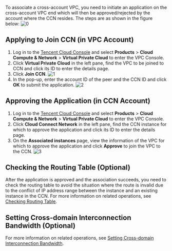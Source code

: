To associate a cross-account VPC, you need to initiate an application on the cross-account VPC end which will then be approved/rejected by the account where the CCN resides. 
The steps are as shown in the figure below:
![0](https://main.qcloudimg.com/raw/c351b9e558517ee4d432f16ef4bd5448.png)
## Applying to Join CCN (in VPC Account)
1. Log in to the [Tencent Cloud Console](https://console.cloud.tencent.com/) and select **Products** > **Cloud Compute & Network** > **Virtual Private Cloud** to enter the VPC Console. 
2. Click **Virtual Private Cloud** in the left pane, find the VPC to be joined to CCN and click its ID to enter the details page. 
3. Click **Join CCN**.
 ![1](https://main.qcloudimg.com/raw/51fc0718b592f123049a94620567f533.png)
4. In the pop-up, enter the account ID of the peer and the CCN ID and click **OK** to submit the application.
 ![2](https://main.qcloudimg.com/raw/0045ac1991be1bb335a1966814d22686.png)

## Approving the Application (in CCN Account)
1. Log in to the [Tencent Cloud Console](https://console.cloud.tencent.com/) and select **Products** > **Cloud Compute & Network** > **Virtual Private Cloud** to enter the VPC Console. 
2. Click **Cloud Connect Network** in the left pane, find the CCN instance for which to approve the application and click its ID to enter the details page. 
3. On the **Associated instances** page, view the information of the VPC for which to approve the application and click **Approve** to join the VPC to the CCN. 
 ![3](https://main.qcloudimg.com/raw/f63b5f1497e372515521e75f3467eb59.png)

## Checking the Routing Table (Optional)
After the application is approved and the association succeeds, you need to check the routing table to avoid the situation where the route is invalid due to the conflict of IP address range between the instance and an existing instance in the CCN. 
For more information on related operations, see [Checking Routing Table](/document/product/877/18766).

## Setting Cross-domain Interconnection Bandwidth (Optional)
For more information on related operations, see [Setting Cross-domain Interconnection Bandwidth](/document/product/877/18759).
